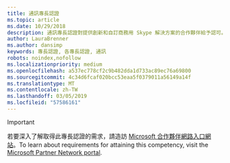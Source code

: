 ```yaml
---
title: 通訊專長認證
ms.topic: article
ms.date: 10/29/2018
description: 通訊專長認證對提供創新和自訂商務用 Skype 解決方案的合作夥伴給予認可。
author: LauraBrenner
ms.author: dansimp
keywords: 專長認證, 各專長認證, 通訊
robots: noindex,nofollow
ms.localizationpriority: medium
ms.openlocfilehash: a537ec778cf2c9b482dda1d733ac89ec76a69800
ms.sourcegitcommit: 4c34d6fcaf020bcc53eaa5f0379011a56149a14f
ms.translationtype: MT
ms.contentlocale: zh-TW
ms.lasthandoff: 03/05/2019
ms.locfileid: "57586161"
---
```

>[!IMPORTANT]
><span data-ttu-id="9d847-104">若要深入了解取得此專長認證的需求，請造訪 [Microsoft 合作夥伴網路入口網站](https://partner.microsoft.com/membership/competencies)。</span><span class="sxs-lookup"><span data-stu-id="9d847-104">To learn about requirements for attaining this competency, visit the [Microsoft Partner Network portal](https://partner.microsoft.com/membership/competencies).</span></span>

<!--
#Communications
The Communications competency recognizes partners delivering innovative and customized Skype for Business solutions.

##Systems Integrator option
Put your product knowledge to the test by passing exams or certifications.
  
###Silver

1. Your organization must have **2** individuals pass the exams or a certification.

    - **1** of the **2** individuals must pass the following assessment:
        - [Practical Guidance Assessment for Voice Framework](https://partneruniversity.microsoft.com/?whr=uri:MicrosoftAccount&courseId=16802&scoId=g6fMfp80C_5406265419)

    - **All** individuals must either pass all the following exams:
        - [Exam 70-334](https://www.microsoft.com/en-us/learning/exam-70-334.aspx): Core Solutions of Skype for Business 2015
        - [Exam 70-333](https://www.microsoft.com/en-us/learning/exam-70-333.aspx): Enterprise Voice Skype for Business 2015

    **OR**

    - The following certification:
        - [MCSE](https://www.microsoft.com/en-us/learning/mcse-productivity-certification.aspx): Productivity

###Gold

1. Your organization must have **4** individuals pass the exams or a certification.

    - **2** of the **4** individuals must pass the following assessment:
        - [Practical Guidance Assessment for Voice Framework](https://partneruniversity.microsoft.com/?whr=uri:MicrosoftAccount&courseId=16802&scoId=g6fMfp80C_5406265419)

    - **All** individuals must either pass all the following exams:
        - [Exam 70-334](https://www.microsoft.com/en-us/learning/exam-70-334.aspx): Core Solutions of Skype for Business 2015
        - [Exam 70-333](https://www.microsoft.com/en-us/learning/exam-70-333.aspx): Enterprise Voice Skype for Business 2015

    **OR**

    - The following certification:
        - [MCSE](https://www.microsoft.com/en-us/learning/mcse-productivity-certification.aspx): Productivity
-->

